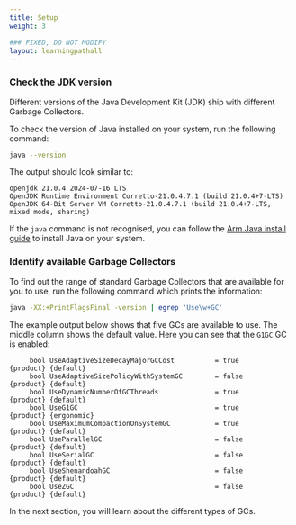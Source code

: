 ```yaml
---
title: Setup
weight: 3

### FIXED, DO NOT MODIFY
layout: learningpathall
---
```

### Check the JDK version 

Different versions of the Java Development Kit (JDK) ship with different Garbage Collectors. 

To check the version of Java installed on your system, run the following command: 

```bash
java --version
```

The output should look similar to:

```output
openjdk 21.0.4 2024-07-16 LTS
OpenJDK Runtime Environment Corretto-21.0.4.7.1 (build 21.0.4+7-LTS)
OpenJDK 64-Bit Server VM Corretto-21.0.4.7.1 (build 21.0.4+7-LTS, mixed mode, sharing)
```

If the `java` command is not recognised, you can follow the [Arm Java install guide](/install-guides/java/) to install Java on your system. 

### Identify available Garbage Collectors

To find out the range of standard Garbage Collectors that are available for you to use, run the following command which prints the information:

```bash
java -XX:+PrintFlagsFinal -version | egrep 'Use\w+GC'
```

The example output below shows that five GCs are available to use. The middle column shows the default value. Here you can see that the `G1GC` GC is enabled: 

```output
     bool UseAdaptiveSizeDecayMajorGCCost          = true                                      {product} {default}
     bool UseAdaptiveSizePolicyWithSystemGC        = false                                     {product} {default}
     bool UseDynamicNumberOfGCThreads              = true                                      {product} {default}
     bool UseG1GC                                  = true                                      {product} {ergonomic}
     bool UseMaximumCompactionOnSystemGC           = true                                      {product} {default}
     bool UseParallelGC                            = false                                     {product} {default}
     bool UseSerialGC                              = false                                     {product} {default}
     bool UseShenandoahGC                          = false                                     {product} {default}
     bool UseZGC                                   = false                                     {product} {default}

```

In the next section, you will learn about the different types of GCs.
